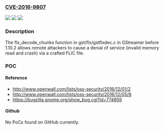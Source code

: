 ### [CVE-2016-9807](https://cve.mitre.org/cgi-bin/cvename.cgi?name=CVE-2016-9807)
![](https://img.shields.io/static/v1?label=Product&message=n%2Fa&color=blue)
![](https://img.shields.io/static/v1?label=Version&message=n%2Fa&color=blue)
![](https://img.shields.io/static/v1?label=Vulnerability&message=n%2Fa&color=brighgreen)

### Description

The flx_decode_chunks function in gst/flx/gstflxdec.c in GStreamer before 1.10.2 allows remote attackers to cause a denial of service (invalid memory read and crash) via a crafted FLIC file.

### POC

#### Reference
- http://www.openwall.com/lists/oss-security/2016/12/01/2
- http://www.openwall.com/lists/oss-security/2016/12/05/8
- https://bugzilla.gnome.org/show_bug.cgi?id=774859

#### Github
No PoCs found on GitHub currently.

